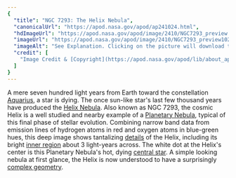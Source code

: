 ```yaml
---
{
  "title": "NGC 7293: The Helix Nebula",
  "canonicalUrl": "https://apod.nasa.gov/apod/ap241024.html",
  "hdImageUrl": "https://apod.nasa.gov/apod/image/2410/NGC7293_preview.png",
  "imageUrl": "https://apod.nasa.gov/apod/image/2410/NGC7293_preview1024.png",
  "imageAlt": "See Explanation. Clicking on the picture will download the highest resolution version available.",
  "credit": [
    "Image Credit & [Copyright](https://apod.nasa.gov/apod/lib/about_apod.html#srapply): [Patrick Winkler](http://www.celestialobjects.net/contact/)"
  ]
}
---
```


A mere seven hundred light years from Earth toward the constellation [Aquarius](http://hawastsoc.org/deepsky/aqr/index.html), a star is dying. The once sun-like star's last few thousand years have produced the [Helix Nebula](https://en.wikipedia.org/wiki/Helix_Nebula). Also known as NGC 7293, the cosmic Helix is a well studied and nearby example of a [Planetary Nebula](http://en.wikipedia.org/wiki/Planetary_nebula), typical of this final phase of stellar evolution. Combining narrow band data from emission lines of hydrogen atoms in red and oxygen atoms in blue-green hues, this deep image shows tantalizing [details](https://stsci-opo.org/STScI-01EVT8HWJ754VADGE57NY9VWXP.jpg) of the Helix, including its bright [inner region](https://apod.nasa.gov/apod/ap030510.html) about 3 light-years across. The white dot at the Helix's center is this Planetary Nebula's hot, dying [central star](https://hubblesite.org/contents/media/images/2003/11/1317-Image.html). A simple looking nebula at first glance, the Helix is now understood to have a surprisingly [complex geometry](https://hubblesite.org/contents/news-releases/2004/news-2004-32.html).
